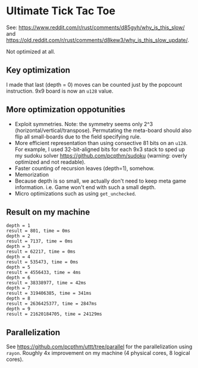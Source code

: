 # Ultimate Tick Tac Toe

See: <https://www.reddit.com/r/rust/comments/d85gyh/why_is_this_slow/> and <https://old.reddit.com/r/rust/comments/d8kew3/why_is_this_slow_update/>.

Not optimized at all.

## Key optimization

I made that last (depth = 0) moves can be counted just by the popcount instruction.
9x9 board is now an `u128` value.

## More optimization oppotunities

* Exploit symmetries. Note: the symmetry seems only 2^3 (horizontal/vertical/transpose). Permutating the meta-board should also flip all small-boards due to the field specifying rule.
* More efficient representation than using consective 81 bits on an `u128`. For example, I used 32-bit-aligned bits for each 9x3 stack to sped up my sudoku solver <https://github.com/pcpthm/sudoku> (warning: overly optimized and not readable).
* Faster counting of recursion leaves (depth=1), somehow.
* Memorization
* Because depth is so small, we actually don't need to keep meta game information. i.e. Game won't end with such a small depth.
* Micro optimizations such as using `get_unchecked`.

## Result on my machine

```text
depth = 1
result = 801, time = 0ms
depth = 2
result = 7137, time = 0ms
depth = 3
result = 62217, time = 0ms
depth = 4
result = 535473, time = 0ms
depth = 5
result = 4556433, time = 4ms
depth = 6
result = 38338977, time = 42ms
depth = 7
result = 319406385, time = 341ms
depth = 8
result = 2636425377, time = 2847ms
depth = 9
result = 21620184705, time = 24129ms
```

## Parallelization

See <https://github.com/pcpthm/uttt/tree/parallel> for the parallelization using `rayon`. Roughly 4x improvement on my machine (4 physical cores, 8 logical cores).
